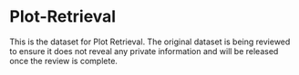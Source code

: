 # Plot-Retrieval
This is the dataset for Plot Retrieval. The original dataset is being reviewed to ensure it does not reveal any private information and will be released once the review is complete.
